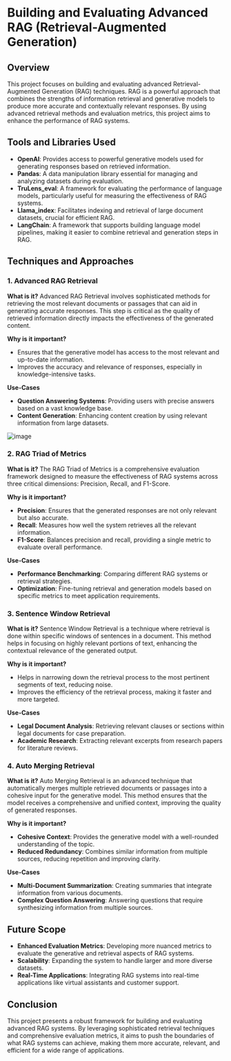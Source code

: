 # Building and Evaluating Advanced RAG  (Retrieval-Augmented Generation)
      
## Overview
This project focuses on building and evaluating advanced Retrieval-Augmented Generation (RAG) techniques. RAG is a powerful approach that combines the strengths of information retrieval and generative models to produce more accurate and contextually relevant responses. By using advanced retrieval methods and evaluation metrics, this project aims to enhance the performance of RAG systems.

## Tools and Libraries Used
- **OpenAI**: Provides access to powerful generative models used for generating responses based on retrieved information.
- **Pandas**: A data manipulation library essential for managing and analyzing datasets during evaluation.
- **TruLens_eval**: A framework for evaluating the performance of language models, particularly useful for measuring the effectiveness of RAG systems.
- **Llama_index**: Facilitates indexing and retrieval of large document datasets, crucial for efficient RAG.
- **LangChain**: A framework that supports building language model pipelines, making it easier to combine retrieval and generation steps in RAG.

## Techniques and Approaches        

### 1. **Advanced RAG Retrieval**
   **What is it?**
   Advanced RAG Retrieval involves sophisticated methods for retrieving the most relevant documents or passages that can aid in generating accurate responses. This step is critical as the quality of retrieved information directly impacts the effectiveness of the generated content.

   **Why is it important?**
   - Ensures that the generative model has access to the most relevant and up-to-date information.
   - Improves the accuracy and relevance of responses, especially in knowledge-intensive tasks.

   **Use-Cases**
   - **Question Answering Systems**: Providing users with precise answers based on a vast knowledge base.
   - **Content Generation**: Enhancing content creation by using relevant information from large datasets.
     
![image](https://github.com/user-attachments/assets/80a849e5-0bfb-4e20-a715-500b73ce721a)

### 2. **RAG Triad of Metrics**
   **What is it?**
   The RAG Triad of Metrics is a comprehensive evaluation framework designed to measure the effectiveness of RAG systems across three critical dimensions: Precision, Recall, and F1-Score.

   **Why is it important?**
   - **Precision**: Ensures that the generated responses are not only relevant but also accurate.
   - **Recall**: Measures how well the system retrieves all the relevant information.
   - **F1-Score**: Balances precision and recall, providing a single metric to evaluate overall performance.

   **Use-Cases**
   - **Performance Benchmarking**: Comparing different RAG systems or retrieval strategies.
   - **Optimization**: Fine-tuning retrieval and generation models based on specific metrics to meet application requirements.

### 3. **Sentence Window Retrieval**
   **What is it?**
   Sentence Window Retrieval is a technique where retrieval is done within specific windows of sentences in a document. This method helps in focusing on highly relevant portions of text, enhancing the contextual relevance of the generated output.

   **Why is it important?**
   - Helps in narrowing down the retrieval process to the most pertinent segments of text, reducing noise.
   - Improves the efficiency of the retrieval process, making it faster and more targeted.

   **Use-Cases**
   - **Legal Document Analysis**: Retrieving relevant clauses or sections within legal documents for case preparation.
   - **Academic Research**: Extracting relevant excerpts from research papers for literature reviews.

### 4. **Auto Merging Retrieval**
   **What is it?**
   Auto Merging Retrieval is an advanced technique that automatically merges multiple retrieved documents or passages into a cohesive input for the generative model. This method ensures that the model receives a comprehensive and unified context, improving the quality of generated responses.

   **Why is it important?**
   - **Cohesive Context**: Provides the generative model with a well-rounded understanding of the topic.
   - **Reduced Redundancy**: Combines similar information from multiple sources, reducing repetition and improving clarity.

   **Use-Cases**
   - **Multi-Document Summarization**: Creating summaries that integrate information from various documents.
   - **Complex Question Answering**: Answering questions that require synthesizing information from multiple sources.

## Future Scope
- **Enhanced Evaluation Metrics**: Developing more nuanced metrics to evaluate the generative and retrieval aspects of RAG systems.
- **Scalability**: Expanding the system to handle larger and more diverse datasets.
- **Real-Time Applications**: Integrating RAG systems into real-time applications like virtual assistants and customer support.

## Conclusion
This project presents a robust framework for building and evaluating advanced RAG systems. By leveraging sophisticated retrieval techniques and comprehensive evaluation metrics, it aims to push the boundaries of what RAG systems can achieve, making them more accurate, relevant, and efficient for a wide range of applications.
